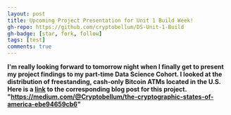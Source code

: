 ```yaml
---
layout: post
title: Upcoming Project Presentation for Unit 1 Build Week!
gh-repo: https://github.com/cryptobellum/DS-Unit-1-Build
gh-badge: [star, fork, follow]
tags: [test]
comments: true
---
```

**I'm really looking forward to tomorrow night when I finally get to present my project findings to my part-time Data Science Cohort. I looked at the distribution of freestanding, cash-only Bitcoin ATMs located in the U.S. Here is a [link](https://medium.com/@Cryptobellum/the-cryptographic-states-of-america-ebe94659cb6) to the corresponding blog post for this project. "https://medium.com/@Cryptobellum/the-cryptographic-states-of-america-ebe94659cb6"**
